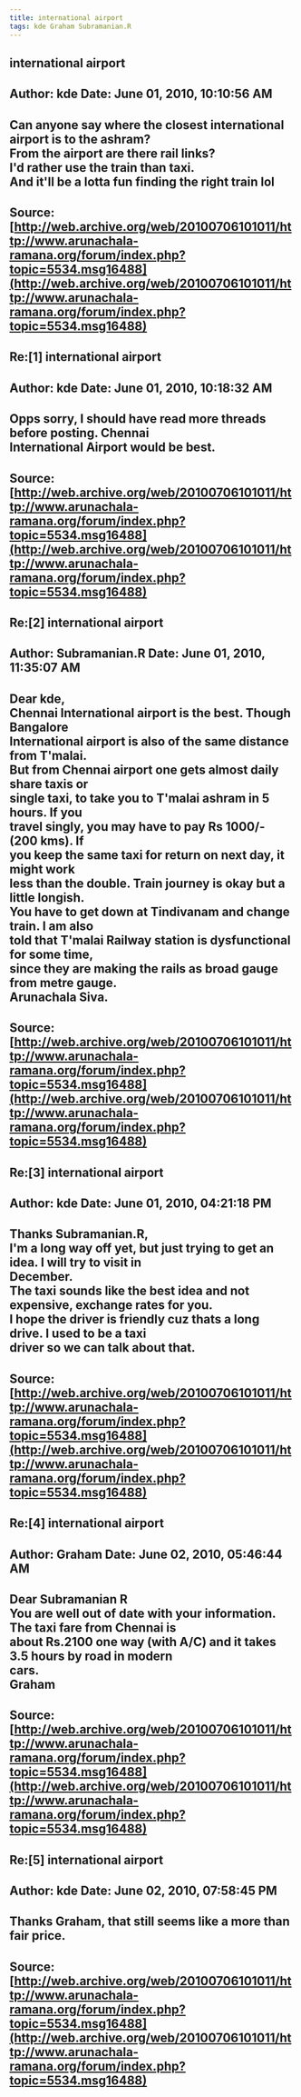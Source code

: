 ```yaml
--- 
title: international airport   
tags: kde Graham Subramanian.R  
---  
```

## international airport  
Author: kde                 Date: June 01, 2010, 10:10:56 AM  
---  
Can anyone say where the closest international airport is to the ashram?   
From the airport are there rail links?   
I'd rather use the train than taxi.   
And it'll be a lotta fun finding the right train lol
 ---  
Source:[http://web.archive.org/web/20100706101011/http://www.arunachala-ramana.org/forum/index.php?topic=5534.msg16488](http://web.archive.org/web/20100706101011/http://www.arunachala-ramana.org/forum/index.php?topic=5534.msg16488)   
---  

## Re:[1] international airport  
Author: kde                 Date: June 01, 2010, 10:18:32 AM  
---  
Opps sorry, I should have read more threads before posting. Chennai  
International Airport would be best.
 ---  
Source:[http://web.archive.org/web/20100706101011/http://www.arunachala-ramana.org/forum/index.php?topic=5534.msg16488](http://web.archive.org/web/20100706101011/http://www.arunachala-ramana.org/forum/index.php?topic=5534.msg16488)   
---  

## Re:[2] international airport  
Author: Subramanian.R       Date: June 01, 2010, 11:35:07 AM  
---  
Dear kde,   
Chennai International airport is the best. Though Bangalore   
International airport is also of the same distance from T'malai.   
But from Chennai airport one gets almost daily share taxis or   
single taxi, to take you to T'malai ashram in 5 hours. If you   
travel singly, you may have to pay Rs 1000/- (200 kms). If   
you keep the same taxi for return on next day, it might work   
less than the double. Train journey is okay but a little longish.   
You have to get down at Tindivanam and change train. I am also   
told that T'malai Railway station is dysfunctional for some time,   
since they are making the rails as broad gauge from metre gauge.   
Arunachala Siva.
 ---  
Source:[http://web.archive.org/web/20100706101011/http://www.arunachala-ramana.org/forum/index.php?topic=5534.msg16488](http://web.archive.org/web/20100706101011/http://www.arunachala-ramana.org/forum/index.php?topic=5534.msg16488)   
---  

## Re:[3] international airport  
Author: kde                 Date: June 01, 2010, 04:21:18 PM  
---  
Thanks Subramanian.R,   
I'm a long way off yet, but just trying to get an idea. I will try to visit in  
December.   
The taxi sounds like the best idea and not expensive, exchange rates for you.  
I hope the driver is friendly cuz thats a long drive. I used to be a taxi  
driver so we can talk about that.
 ---  
Source:[http://web.archive.org/web/20100706101011/http://www.arunachala-ramana.org/forum/index.php?topic=5534.msg16488](http://web.archive.org/web/20100706101011/http://www.arunachala-ramana.org/forum/index.php?topic=5534.msg16488)   
---  

## Re:[4] international airport  
Author: Graham              Date: June 02, 2010, 05:46:44 AM  
---  
Dear Subramanian R   
You are well out of date with your information. The taxi fare from Chennai is  
about Rs.2100 one way (with A/C) and it takes 3.5 hours by road in modern  
cars.   
Graham
 ---  
Source:[http://web.archive.org/web/20100706101011/http://www.arunachala-ramana.org/forum/index.php?topic=5534.msg16488](http://web.archive.org/web/20100706101011/http://www.arunachala-ramana.org/forum/index.php?topic=5534.msg16488)   
---  

## Re:[5] international airport  
Author: kde                 Date: June 02, 2010, 07:58:45 PM  
---  
Thanks Graham, that still seems like a more than fair price.
 ---  
Source:[http://web.archive.org/web/20100706101011/http://www.arunachala-ramana.org/forum/index.php?topic=5534.msg16488](http://web.archive.org/web/20100706101011/http://www.arunachala-ramana.org/forum/index.php?topic=5534.msg16488)   
---  

